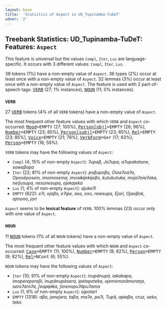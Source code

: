 ```yaml
---
layout: base
title:  'Statistics of Aspect in UD_Tupinamba-TuDeT'
udver: '2'
---
```


## Treebank Statistics: UD_Tupinamba-TuDeT: Features: `Aspect`

This feature is universal but the values `Compl`, `Iter`, `Lus` are language-specific.
It occurs with 3 different values: `Compl`, `Iter`, `Lus`.

38 tokens (1%) have a non-empty value of `Aspect`.
36 types (2%) occur at least once with a non-empty value of `Aspect`.
32 lemmas (3%) occur at least once with a non-empty value of `Aspect`.
The feature is used with 2 part-of-speech tags: <tt><a href="tpn_tudet-pos-VERB.html">VERB</a></tt> (27; 1% instances), <tt><a href="tpn_tudet-pos-NOUN.html">NOUN</a></tt> (11; 0% instances).

### `VERB`

27 <tt><a href="tpn_tudet-pos-VERB.html">VERB</a></tt> tokens (4% of all `VERB` tokens) have a non-empty value of `Aspect`.

The most frequent other feature values with which `VERB` and `Aspect` co-occurred: <tt><a href="tpn_tudet-feat-Mood.html">Mood</a></tt><tt>=EMPTY</tt> (27; 100%), <tt><a href="tpn_tudet-feat-Person-obj.html">Person[obj]</a></tt><tt>=EMPTY</tt> (26; 96%), <tt><a href="tpn_tudet-feat-Number.html">Number</a></tt><tt>=EMPTY</tt> (23; 85%), <tt><a href="tpn_tudet-feat-Person-subj.html">Person[subj]</a></tt><tt>=EMPTY</tt> (23; 85%), <tt><a href="tpn_tudet-feat-Rel.html">Rel</a></tt><tt>=EMPTY</tt> (23; 85%), <tt><a href="tpn_tudet-feat-Voice.html">Voice</a></tt><tt>=EMPTY</tt> (21; 78%), <tt><a href="tpn_tudet-feat-VerbForm.html">VerbForm</a></tt><tt>=Ger</tt> (17; 63%), <tt><a href="tpn_tudet-feat-Person.html">Person</a></tt><tt>=EMPTY</tt> (16; 59%).

`VERB` tokens may have the following values of `Aspect`:

* `Compl` (4; 15% of non-empty `Aspect`): <em>ʔupaβ, Jaʔupa, aʔupakatune, sowaβopa</em>
* `Iter` (22; 81% of non-empty `Aspect`): <em>poβupoβu, Oioaʔoaʔo, Oposẽposem, imomosema, imosɨkɨjekɨjeβo, kutukutuka, mojaʔoiaʔoka, neiʃusupa, nesunesupa, ojekajeka</em>
* `Lus` (1; 4% of non-empty `Aspect`): <em>ajukaʔĩ</em>
* `EMPTY` (622): <em>eʔi, ojaβo, eʔipe, aso, oso, rawsupa, Ejori, Ojaoβok, ajmono, jori</em>

`Aspect` seems to be **lexical feature** of `VERB`. 100% lemmas (23) occur only with one value of `Aspect`.

### `NOUN`

11 <tt><a href="tpn_tudet-pos-NOUN.html">NOUN</a></tt> tokens (1% of all `NOUN` tokens) have a non-empty value of `Aspect`.

The most frequent other feature values with which `NOUN` and `Aspect` co-occurred: <tt><a href="tpn_tudet-feat-Case.html">Case</a></tt><tt>=EMPTY</tt> (11; 100%), <tt><a href="tpn_tudet-feat-Number.html">Number</a></tt><tt>=EMPTY</tt> (9; 82%), <tt><a href="tpn_tudet-feat-Person.html">Person</a></tt><tt>=EMPTY</tt> (9; 82%), <tt><a href="tpn_tudet-feat-Rel.html">Rel</a></tt><tt>=NCont</tt> (6; 55%).

`NOUN` tokens may have the following values of `Aspect`:

* `Iter` (10; 91% of non-empty `Aspect`): <em>inupãnupã, iakakapa, imoperepereβi, inupãnupãsara, ipetepeteka, ojemomorãmoraŋa, seroʔaroʔa, ʃeapɨpɨka, ʃerenopuʔãpuʔama</em>
* `Lus` (1; 9% of non-empty `Aspect`): <em>ojpotarĩ</em>
* `EMPTY` (1318): <em>aβa, janejara, taβa, maʔe, paʔi, Tupã, apɨaβa, cruz, seko, teko</em>

